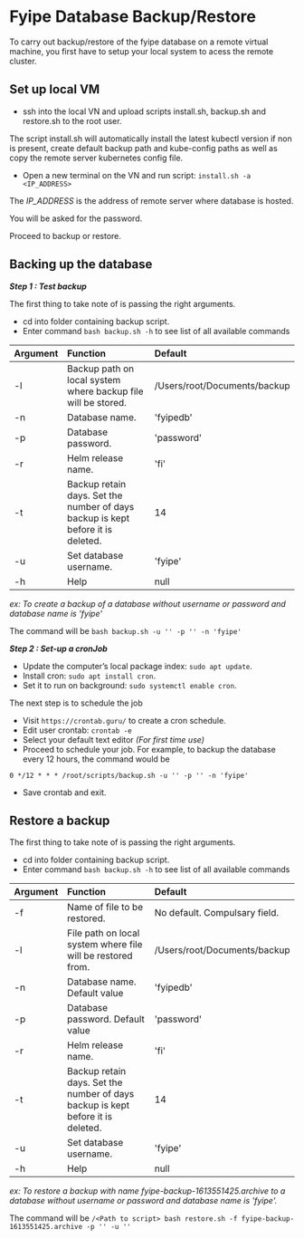 # Fyipe Database Backup/Restore

To carry out backup/restore of the fyipe database on a remote virtual machine, you first have to setup your local system to acess the remote cluster.

## Set up local VM

-   ssh into the local VN and upload scripts install.sh, backup.sh and restore.sh to the root user.

The script install.sh will automatically install the latest kubectl version if non is present, create default backup path and kube-config paths as well as copy the remote server kubernetes config file.

-   Open a new terminal on the VN and run script: `install.sh -a <IP_ADDRESS>`

The _IP_ADDRESS_ is the address of remote server where database is hosted.

You will be asked for the password.

Proceed to backup or restore.

## Backing up the database

**_Step 1 : Test backup_**

The first thing to take note of is passing the right arguments.

-   cd into folder containing backup script.
-   Enter command `bash backup.sh -h` to see list of all available commands

| Argument | Function                                                                        | Default                      |
| -------- | :------------------------------------------------------------------------------ | :--------------------------- |
| -l       | Backup path on local system where backup file will be stored.                   | /Users/root/Documents/backup |
| -n       | Database name.                                                                  | 'fyipedb'                    |
| -p       | Database password.                                                              | 'password'                   |
| -r       | Helm release name.                                                              | 'fi'                         |
| -t       | Backup retain days. Set the number of days backup is kept before it is deleted. | 14                           |
| -u       | Set database username.                                                          | 'fyipe'                      |
| -h       | Help                                                                            | null                         |

_ex: To create a backup of a database without username or password and database name is 'fyipe'_

The command will be `bash backup.sh -u '' -p '' -n 'fyipe'`

**_Step 2 : Set-up a cronJob_**

-   Update the computer’s local package index: `sudo apt update`.
-   Install cron: `sudo apt install cron`.
-   Set it to run on background: `sudo systemctl enable cron`.

The next step is to schedule the job

-   Visit `https://crontab.guru/` to create a cron schedule.
-   Edit user crontab: `crontab -e`
-   Select your default text editor _(For first time use)_
-   Proceed to schedule your job. For example, to backup the database every 12 hours, the command would be

`0 */12 * * * /root/scripts/backup.sh -u '' -p '' -n 'fyipe'`

-   Save crontab and exit.

## Restore a backup

The first thing to take note of is passing the right arguments.

-   cd into folder containing backup script.
-   Enter command `bash backup.sh -h` to see list of all available commands

| Argument | Function                                                                        | Default                       |
| -------- | :------------------------------------------------------------------------------ | :---------------------------- |
| -f       | Name of file to be restored.                                                    | No default. Compulsary field. |
| -l       | File path on local system where file will be restored from.                     | /Users/root/Documents/backup  |
| -n       | Database name. Default value                                                    | 'fyipedb'                     |
| -p       | Database password. Default value                                                | 'password'                    |
| -r       | Helm release name.                                                              | 'fi'                          |
| -t       | Backup retain days. Set the number of days backup is kept before it is deleted. | 14                            |
| -u       | Set database username.                                                          | 'fyipe'                       |
| -h       | Help                                                                            | null                          |

_ex: To restore a backup with name fyipe-backup-1613551425.archive to a database without username or password and database name is 'fyipe'._

The command will be `/<Path to script> bash restore.sh -f fyipe-backup-1613551425.archive -p '' -u ''`
